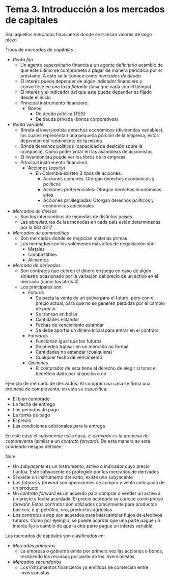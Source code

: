 # Tema 3. Introducción a los mercados de capitales

Son aquellos mercados financieros donde se transan valores de largo plazo.

Tipos de _mercados de capitales_ :
- _Renta fija_
	- Un agente superavitario financia a un agente deficitario acambio de que este último se comprometa a pagar de manera periódica por el préstamo. A esto se le conoce como _mercados de deuda_
	- El interés puede depender de algún indicador financiero y convertirse en una _tasa flotante_ (tasa que varía con el tiempo)
	- El interés y el indicador del que este puede depender es fijado desde el inicio
	- Principal instrumento financiero:
		- Bonos
			- De deuda pública (TES)
			- De deuda privada (bonos corporativos)
- _Renta variable_
	- Brinda al inversionista derechos económicos (dividendos variables), los cuales representan una pequeña porción de la empresa, estos dependen del rendimiento de la misma
	- Brinda derechos políticos (capacidad de desición sobre la compañía). Como poder votar en las asambleas de accionistas
	- El inversionista puede ver los libros de la empresa
	- Principal instrumento financiero:
		- Acciones (_equity_)
			- En Colombia existen 3 tipos de acciones:
				- Acciones comunes: Otorgan derechos económicos y políticos
				- Acciones preferenciales: Otorgan derechos económicos altos
				- Acciones privilegiadas: Otorgan derechos políticos y económicos adicionales
- _Mercados de divisas_
	- Son los intercambios de monedas de distintos paises
	- Las abreviaturas de las monedas en cada pais están determinadas por la ISO 4217
- _Mercados de commodities_
	- Son mercados donde se negocian materias primas
	- Los mercados con los volúmenes más altos de negociación son:
		- Metales
		- Combustibles
		- Alimentos
- _Mercado de derivados_
	- Son contratos que cubren el dinero en juego en caso de algún siniestro ocasionado por la variación del precio de un activo en el mercado (como los otros 4)
	- Los principales son:
		- _Futuros_
			- Se pacta la venta de un activo para el futuro, pero con el precio actual, para que no se generen pérdidas por el cambio de precio
			-  Se transan en bolsa
			- Cantidades estándar
			- Fechas de vencimiento estándar
			- Se debe aportar un dinero inicial para entrar en el contrato
		- _Forwards_
			- Funcionan igual que los futuros
			- Se pueden transar en un mercado no formal
			- Cantidades no estándar (cualquiera)
			- Cualquier fecha de vencimiento
		- _Opciones_
			- El comprador de esta tiene el derecho de elegir si toma el beneficio dado por la opción o no


Ejemplo de mercado de derivados:
Al comprar una casa se firma una promesa de compraventa, en esta se especifica:
- El bien comprado
- La fecha de entrega
- Los periodos de pago
- La forma de pago
- El precio
- Las condiciones adicionales para la entrega

En este caso el _subyacente_ es la casa, el _derivado_ es la promesa de compraventa (similar a un _contrato forward_).
De esta manera se está cubriendo riesgos del bien.

>[!Note]
>- Un _subyacente_ es un instrumento, activo o indicador cuyo precio fluctúa. Este subyacente es protegido por los mercados de derivados
>- Si existe un instrumento derivado, existe uno subyacente
>-  Los _futuros_ y _forward_ son operaciones de compra y venta anticipada de un producto
>- Un _contrato forward_ es un acuerdo para comprar o vender un activo a un precio y fecha acordada. El precio acordado se conoce como _precio forward_. Estos contratos son utilizados comúnmente para productos básicos, e.g: petróleo, oro, productos agrícolas
>- Los _contratos swap_ son acuerdos para intercambiar flujos de efectivos futuros. Como por ejemplo, se puede acordar que una parte pague un interés fijo a cambio de que la otra parte pague un interés variable


Los mercados de capitales son clasificados en:
- _Mercados primarios_
	- La empresa o gobierno emite por primera vez las acciones o bonos, recibiendo los recursos por parte de los inversionistas
- _Mercados secundarios_
	- Los instrumentos financieros ya emitidos se comercian entre inversionistas


